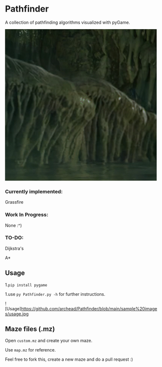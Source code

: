 # Pathfinder

A collection of pathfinding algorithms visualized with pyGame.

![Demo](https://github.com/archead/Pathfinder/blob/main/sample%20gifs/star.gif)

### Currently implemented:

Grassfire

### Work In Progress:

None :^)

### TO-DO:

Dijkstra's

A\*

## Usage

1.`pip install pygame`

1.use `py Pathfinder.py -h` for further instructions.

![Usage]https://github.com/archead/Pathfinder/blob/main/sample%20images/usage.jpg

## Maze files (.mz)

Open `custom.mz` and create your own maze.

Use `map.mz` for reference.

Feel free to fork this, create a new maze and do a pull request :)
